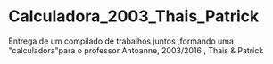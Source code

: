 # Calculadora_2003_Thais_Patrick
Entrega de um compilado de trabalhos juntos ,formando uma "calculadora"para o professor Antoanne, 2003/2016 , Thais &amp; Patrick
